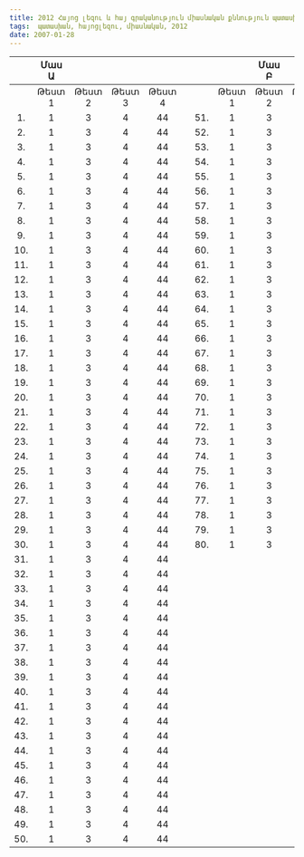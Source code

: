 ```yaml
---
title: 2012 Հայոց լեզու և հայ գրականություն միասնական քննություն պատասխանները
tags:  պատասխան, հայոցլեզու, միասնական, 2012
date: 2007-01-28
---
```


                                            
  
|   |     Մաս Ա       |         |           |   |   |     |          |      Մաս Բ     |       |         | 
|:-:|:--------:|:--------:|:--------:|:-----:|:-:|:-:|:--------:|:--------:|:--------:|:-----:|
|   | Թեստ 1   | Թեստ 2  | Թեստ 3 | Թեստ 4  |   |   | Թեստ 1   | Թեստ 2  | Թեստ 3 | Թեստ 4 | 
|  1. | 1        | 3        | 4         | 44   |   |51.   | 1        | 3        | 4         | 44   |
|  2. | 1        | 3        | 4         | 44   |   |52.   | 1        | 3        | 4         | 44   |
|  3. | 1        | 3        | 4         | 44   |   |53.   | 1        | 3        | 4         | 44   |
|  4. | 1        | 3        | 4         | 44   |   |54.   | 1        | 3        | 4         | 44   |
|  5. | 1        | 3        | 4         | 44   |   |55.   | 1        | 3        | 4         | 44   |
|  6. | 1        | 3        | 4         | 44   |   |56.   | 1        | 3        | 4         | 44   |
|  7. | 1        | 3        | 4         | 44   |   |57.   | 1        | 3        | 4         | 44   |
|  8. | 1        | 3        | 4         | 44   |   |58.   | 1        | 3        | 4         | 44   |
|  9. | 1        | 3        | 4         | 44   |   |59.   | 1        | 3        | 4         | 44   |
|  10. | 1        | 3        | 4         | 44   |   |60.   | 1        | 3        | 4         | 44   |
|  11. | 1        | 3        | 4         | 44   |   |61.   | 1        | 3        | 4         | 44   |
|  12. | 1        | 3        | 4         | 44   |   |62.   | 1        | 3        | 4         | 44   |
|  13. | 1        | 3        | 4         | 44   |   |63.   | 1        | 3        | 4         | 44   |
|  14. | 1        | 3        | 4         | 44   |   |64.   | 1        | 3        | 4         | 44   |
|  15. | 1        | 3        | 4         | 44   |   |65.   | 1        | 3        | 4         | 44   |
|  16. | 1        | 3        | 4         | 44   |   |66.   | 1        | 3        | 4         | 44   |
|  17. | 1        | 3        | 4         | 44   |   |67.   | 1        | 3        | 4         | 44   |
|  18. | 1        | 3        | 4         | 44   |   |68.   | 1        | 3        | 4         | 44   |
|  19. | 1        | 3        | 4         | 44   |   |69.   | 1        | 3        | 4         | 44   |
|  20. | 1        | 3        | 4         | 44   |   |70.   | 1        | 3        | 4         | 44   |
|  21. | 1        | 3        | 4         | 44   |   |71.   | 1        | 3        | 4         | 44   |
|  22. | 1        | 3        | 4         | 44   |   |72.   | 1        | 3        | 4         | 44   |
|  23. | 1        | 3        | 4         | 44   |   |73.   | 1        | 3        | 4         | 44   |
|  24. | 1        | 3        | 4         | 44   |   |74.   | 1        | 3        | 4         | 44   |
|  25. | 1        | 3        | 4         | 44   |   |75.   | 1        | 3        | 4         | 44   |
|  26. | 1        | 3        | 4         | 44   |   |76.   | 1        | 3        | 4         | 44   |
|  27. | 1        | 3        | 4         | 44   |   |77.   | 1        | 3        | 4         | 44   |
|  28. | 1        | 3        | 4         | 44   |   |78.   | 1        | 3        | 4         | 44   |
|  29. | 1        | 3        | 4         | 44   |   |79.   | 1        | 3        | 4         | 44   |
|  30. | 1        | 3        | 4         | 44   |   |80.   | 1        | 3        | 4         | 44   |
|  31. | 1        | 3        | 4         | 44   |   |      |          |          |           |     |
|  32. | 1        | 3        | 4         | 44   |   |      |          |          |           |     |
|  33. | 1        | 3        | 4         | 44   |   |      |          |          |           |     |
|  34. | 1        | 3        | 4         | 44   |   |      |          |          |           |     |
|  35. | 1        | 3        | 4         | 44   |   |      |          |          |           |     |
|  36. | 1        | 3        | 4         | 44   |   |      |          |          |           |     |
|  37. | 1        | 3        | 4         | 44   |   |      |          |          |           |     |
|  38. | 1        | 3        | 4         | 44   |   |      |          |          |           |     |
|  39. | 1        | 3        | 4         | 44   |   |      |          |          |           |     |
|  40. | 1        | 3        | 4         | 44   |   |      |          |          |           |     |
|  41. | 1        | 3        | 4         | 44   |   |      |          |          |           |     |
|  42. | 1        | 3        | 4         | 44   |   |      |          |          |           |     |
|  43. | 1        | 3        | 4         | 44   |   |      |          |          |           |     |
|  44. | 1        | 3        | 4         | 44   |   |      |          |          |           |     |
|  45. | 1        | 3        | 4         | 44   |   |      |          |          |           |     |
|  46. | 1        | 3        | 4         | 44   |   |      |          |          |           |     |
|  47. | 1        | 3        | 4         | 44   |   |      |          |          |           |     |
|  48. | 1        | 3        | 4         | 44   |   |      |          |          |           |     |
|  49. | 1        | 3        | 4         | 44   |   |      |          |          |           |     |
|  50. | 1        | 3        | 4         | 44   |   |      |          |          |           |     |










